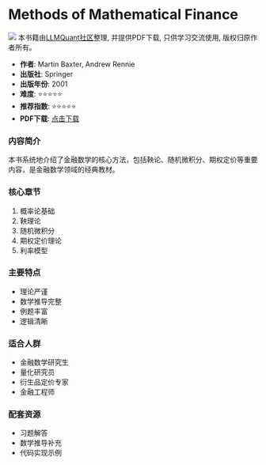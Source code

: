 # Methods of Mathematical Finance

![](https://fastly.jsdelivr.net/gh/bucketio/img3@main/2024/09/04/1725464231869-e0b2f727-2a0f-4270-bf6c-31ddc350426a.gif)
本书籍由[LLMQuant社区](https://llmquant.com/)整理, 并提供PDF下载, 只供学习交流使用, 版权归原作者所有。


- **作者**: Martin Baxter, Andrew Rennie
- **出版社**: Springer
- **出版年份**: 2001
- **难度**: ⭐⭐⭐⭐⭐
- **推荐指数**: ⭐⭐⭐⭐⭐
- **PDF下载**: [点击下载](https://quant-wiki.com/pdf/Methods%20of%20Mathematical%20Finance-Springer%20%282001%29.pdf)

### 内容简介

本书系统地介绍了金融数学的核心方法，包括鞅论、随机微积分、期权定价等重要内容，是金融数学领域的经典教材。

### 核心章节

1. 概率论基础
2. 鞅理论
3. 随机微积分
4. 期权定价理论
5. 利率模型

### 主要特点

- 理论严谨
- 数学推导完整
- 例题丰富
- 逻辑清晰

### 适合人群

- 金融数学研究生
- 量化研究员
- 衍生品定价专家
- 金融工程师

### 配套资源

- 习题解答
- 数学推导补充
- 代码实现示例